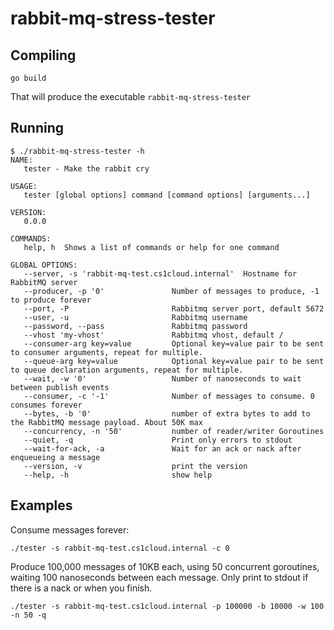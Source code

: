 rabbit-mq-stress-tester
=======================


Compiling
---------

    go build

That will produce the executable `rabbit-mq-stress-tester`

Running
-------

    $ ./rabbit-mq-stress-tester -h
	NAME:
	   tester - Make the rabbit cry

	USAGE:
	   tester [global options] command [command options] [arguments...]

	VERSION:
	   0.0.0

	COMMANDS:
	   help, h	Shows a list of commands or help for one command

	GLOBAL OPTIONS:
	   --server, -s 'rabbit-mq-test.cs1cloud.internal'	Hostname for RabbitMQ server
	   --producer, -p '0'               Number of messages to produce, -1 to produce forever
	   --port, -P                       Rabbitmq server port, default 5672
	   --user, -u                       Rabbitmq username
	   --password, --pass               Rabbitmq password
	   --vhost 'my-vhost'               Rabbitmq vhost, default /
	   --consumer-arg key=value         Optional key=value pair to be sent to consumer arguments, repeat for multiple.
   	   --queue-arg key=value            Optional key=value pair to be sent to queue declaration arguments, repeat for multiple.
	   --wait, -w '0'                   Number of nanoseconds to wait between publish events
	   --consumer, -c '-1'              Number of messages to consume. 0 consumes forever
	   --bytes, -b '0'                  number of extra bytes to add to the RabbitMQ message payload. About 50K max
	   --concurrency, -n '50'           number of reader/writer Goroutines
	   --quiet, -q                      Print only errors to stdout
	   --wait-for-ack, -a               Wait for an ack or nack after enqueueing a message
	   --version, -v                    print the version
	   --help, -h                       show help

Examples
--------


Consume messages forever:

	./tester -s rabbit-mq-test.cs1cloud.internal -c 0


Produce 100,000 messages of 10KB each, using 50 concurrent goroutines, waiting 100 nanoseconds between each message. Only print to stdout if there is a nack or when you finish.

	./tester -s rabbit-mq-test.cs1cloud.internal -p 100000 -b 10000 -w 100 -n 50 -q